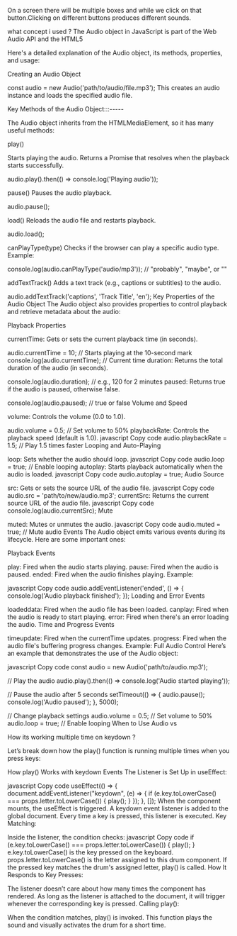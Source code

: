 On a screen there will be multiple boxes and while we click on that button.Clicking on different buttons produces different sounds.


what concept i used ?
The Audio object in JavaScript is part of the Web Audio API and the HTML5 <audio> element. It provides an easy way to play audio files in the browser. You can create an Audio object using the new Audio() constructor.

Here's a detailed explanation of the Audio object, its methods, properties, and usage:

Creating an Audio Object

const audio = new Audio('path/to/audio/file.mp3');
This creates an audio instance and loads the specified audio file.

Key Methods of the Audio Object:::-----

The Audio object inherits from the HTMLMediaElement, so it has many useful methods:



play()

Starts playing the audio.
Returns a Promise that resolves when the playback starts successfully.

audio.play().then(() => console.log('Playing audio'));



pause()
Pauses the audio playback.

audio.pause();




load()
Reloads the audio file and restarts playback.

audio.load();



canPlayType(type)
Checks if the browser can play a specific audio type.
Example:

console.log(audio.canPlayType('audio/mp3')); // "probably", "maybe", or ""

addTextTrack()
Adds a text track (e.g., captions or subtitles) to the audio.

audio.addTextTrack('captions', 'Track Title', 'en');
Key Properties of the Audio Object
The Audio object also provides properties to control playback and retrieve metadata about the audio:








Playback Properties

currentTime: Gets or sets the current playback time (in seconds).

audio.currentTime = 10; // Starts playing at the 10-second mark
console.log(audio.currentTime); // Current time
duration: Returns the total duration of the audio (in seconds).

console.log(audio.duration); // e.g., 120 for 2 minutes
paused: Returns true if the audio is paused, otherwise false.

console.log(audio.paused); // true or false
Volume and Speed

volume: Controls the volume (0.0 to 1.0).

audio.volume = 0.5; // Set volume to 50%
playbackRate: Controls the playback speed (default is 1.0).
javascript
Copy code
audio.playbackRate = 1.5; // Play 1.5 times faster
Looping and Auto-Playing

loop: Sets whether the audio should loop.
javascript
Copy code
audio.loop = true; // Enable looping
autoplay: Starts playback automatically when the audio is loaded.
javascript
Copy code
audio.autoplay = true;
Audio Source

src: Gets or sets the source URL of the audio file.
javascript
Copy code
audio.src = 'path/to/new/audio.mp3';
currentSrc: Returns the current source URL of the audio file.
javascript
Copy code
console.log(audio.currentSrc);
Mute

muted: Mutes or unmutes the audio.
javascript
Copy code
audio.muted = true; // Mute audio
Events
The Audio object emits various events during its lifecycle. Here are some important ones:

Playback Events

play: Fired when the audio starts playing.
pause: Fired when the audio is paused.
ended: Fired when the audio finishes playing.
Example:

javascript
Copy code
audio.addEventListener('ended', () => {
    console.log('Audio playback finished');
});
Loading and Error Events

loadeddata: Fired when the audio file has been loaded.
canplay: Fired when the audio is ready to start playing.
error: Fired when there's an error loading the audio.
Time and Progress Events

timeupdate: Fired when the currentTime updates.
progress: Fired when the audio file's buffering progress changes.
Example: Full Audio Control
Here’s an example that demonstrates the use of the Audio object:

javascript
Copy code
const audio = new Audio('path/to/audio.mp3');

// Play the audio
audio.play().then(() => console.log('Audio started playing'));

// Pause the audio after 5 seconds
setTimeout(() => {
    audio.pause();
    console.log('Audio paused');
}, 5000);

// Change playback settings
audio.volume = 0.5; // Set volume to 50%
audio.loop = true; // Enable looping
When to Use Audio vs <audio>
Audio object: Best for quick, programmatic audio playback, e.g., sound effects in games or applications.
HTML <audio> element: Better for audio with controls, such as music players.
If you need help implementing specific functionality with the Audio object, feel free to ask! 😊




























How its working multiple time on keydown ?

Let’s break down how the play() function is running multiple times when you press keys:

How play() Works with keydown Events
The Listener is Set Up in useEffect:

javascript
Copy code
useEffect(() => {
    document.addEventListener("keydown", (e) => {
        if (e.key.toLowerCase() === props.letter.toLowerCase()) {
            play();
        }
    });
}, []);
When the component mounts, the useEffect is triggered.
A keydown event listener is added to the global document.
Every time a key is pressed, this listener is executed.
Key Matching:

Inside the listener, the condition checks:
javascript
Copy code
if (e.key.toLowerCase() === props.letter.toLowerCase()) {
    play();
}
e.key.toLowerCase() is the key pressed on the keyboard.
props.letter.toLowerCase() is the letter assigned to this drum component.
If the pressed key matches the drum's assigned letter, play() is called.
How It Responds to Key Presses:

The listener doesn’t care about how many times the component has rendered.
As long as the listener is attached to the document, it will trigger whenever the corresponding key is pressed.
Calling play():

When the condition matches, play() is invoked.
This function plays the sound and visually activates the drum for a short time.